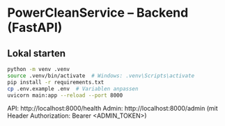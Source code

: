 
# PowerCleanService – Backend (FastAPI)

## Lokal starten
```bash
python -m venv .venv
source .venv/bin/activate  # Windows: .venv\Scripts\activate
pip install -r requirements.txt
cp .env.example .env  # Variablen anpassen
uvicorn main:app --reload --port 8000
```
API: http://localhost:8000/health
Admin: http://localhost:8000/admin (mit Header Authorization: Bearer <ADMIN_TOKEN>)
